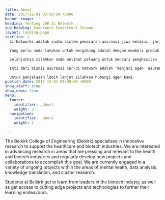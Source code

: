 ```yaml
---
title: About
date: 2017-11-01 03:00:00 +0000
banner_image: ''
heading: Tentang CAR 3i Network
sub_heading: Insurance Investment Income
layout: landing-page
textline: |-
  3i-Networks adalah suatu sistem pemasaran asuransi jiwa melalui  jaringan keagenan, dimana 3i-Networks bertujuan untuk mengajak pemegang  polis untuk memiliki perlindungan (proteksi), Investasi (Unit Link) dan  juga penghasilan sebagai Agen Asuransi Jiwa (mengikuti peraturan  keagenan yang berlaku).

  Yang perlu anda lakukan untuk bergabung adalah dengan membeli produk  asuransi jiwa. Untuk informasi lebih lanjut mengenai Produk dan Cara  Membeli silahkan download “[**Panduan Pembelian Produk**](https://3i-networks.com/downlot.php?file=Slide_BeliProduk.pdf "Panduan Membeli Produk")” dan hubungi Agen yang mengenalkan anda mengenai 3i-Networks untuk mendapat penjelasan lebih lanjut.

  Selanjutnya silahkan anda melihat peluang untuk mencari penghasilan  dengan menjadi agen asuransi yang tergabung di 3i-Networks. Untuk  informasi peluang bisnis 3i-Networks silahkan download “[**Peluang Bisnis**](https://3i-networks.com/downlot.php?file=Slide_PeluangBisnis.pdf "Peluang Bisnis")”

  Inti dari bisnis asuransi car-3i network adalah ‘menjadi agen  asuransi jiwa CARlink Pro-mix’. Tidak kurang dan tidak lebih. Anda  mencari nasabah dan kemudian Anda mendapatkan komisi. Selain komisi yang  dihitung langsung dari jumlah premi dari orang yang beli asuransi lewat  Anda, Anda juga bisa mendapatkan berbagai bonus lain yang dihitung dari  beberapa faktor, seperti jumlah total nasabah yang Anda dapat dan  besarnya jaringan Anda.

  Untuk penjelasan lebih lanjut silahkan hubungi agen kami.
publish_date: 2017-12-01 04:00:00 +0000
show_staff: true
show_news: true
menu:
  footer:
    identifier: _about
    weight: 3
  navigation:
    identifier: _about
    weight: 2

---
```

The Belkirk College of Engineering (Belkirk) specializes in innovative research to support the healthcare and biotech industries. We are interested in advancing research in areas that are pressing and relevant to the health and biotech industries and regularly develop new projects and collaborations to accomplish this goal. We are currently engaged in a variety of ongoing projects within the areas of mental health, data analysis, knowledge translation, and cluster research.

Students at Belkirk get to learn from leaders in the biotech industy, as well as get access to cutting edge projects and technologies to further their learning endeavours.